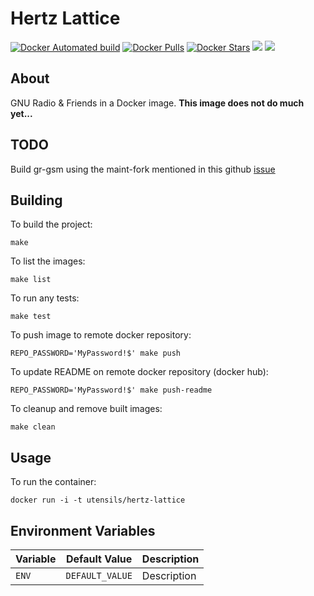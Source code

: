 # Hertz Lattice

 [![Docker Automated build](https://img.shields.io/docker/automated/utensils/hertz-lattice.svg)](https://hub.docker.com/r/utensils/hertz-lattice/) [![Docker Pulls](https://img.shields.io/docker/pulls/utensils/hertz-lattice.svg)](https://hub.docker.com/r/utensils/hertz-lattice/) [![Docker Stars](https://img.shields.io/docker/stars/utensils/hertz-lattice.svg)](https://hub.docker.com/r/utensils/hertz-lattice/) [![](https://images.microbadger.com/badges/image/utensils/hertz-lattice.svg)](https://microbadger.com/images/utensils/hertz-lattice "Get your own image badge on microbadger.com") [![](https://images.microbadger.com/badges/version/utensils/hertz-lattice.svg)](https://microbadger.com/images/utensils/hertz-lattice "Get your own version badge on microbadger.com")  


## About

GNU Radio & Friends in a Docker image. **This image does not do much yet...**

## TODO
Build gr-gsm using the maint-fork mentioned in this github [issue](https://github.com/ptrkrysik/gr-gsm/issues/475)

## Building

To build the project:
```shell
make
```

To list the images:
```shell
make list
```

To run any tests:
```shell
make test
```

To push image to remote docker repository:
```shell
REPO_PASSWORD='MyPassword!$' make push
```

To update README on remote docker repository (docker hub):

```shell
REPO_PASSWORD='MyPassword!$' make push-readme
```

To cleanup and remove built images:
```shell
make clean
```

## Usage

To run the container:
```shell
docker run -i -t utensils/hertz-lattice
```


## Environment Variables


| Variable | Default Value   | Description |
| -------- | --------------- | ----------- |
| `ENV`    | `DEFAULT_VALUE` | Description |


